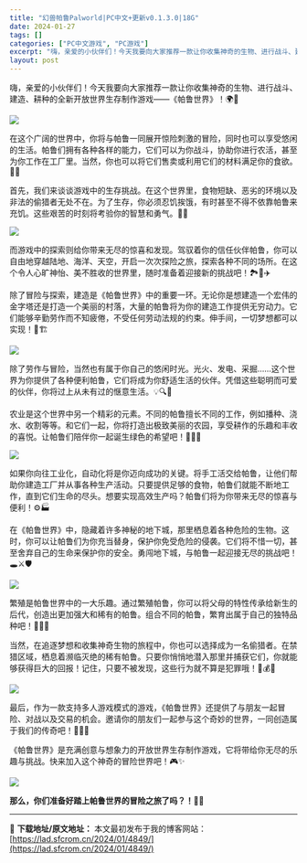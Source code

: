 ```yaml
---
title: "幻兽帕鲁Palworld|PC中文+更新v0.1.3.0|18G"
date: 2024-01-27
tags: []
categories: ["PC中文游戏", "PC游戏"]
excerpt: "嗨，亲爱的小伙伴们！今天我要向大家推荐一款让你收集神奇的生物、进行战斗、建造、耕种的全新开放世界生存制作游戏——《帕鲁世界》！🌍🦖 在这个广阔的世界中，你将与帕鲁一同展开惊险刺激的冒险，同时也可以享受悠闲的生活。帕鲁们拥有各种各样的能力，它们可以为你战斗，协助你进行农活，甚至为你工作在工厂里。当然，&hellip;"
layout: post
---
```


嗨，亲爱的小伙伴们！今天我要向大家推荐一款让你收集神奇的生物、进行战斗、建造、耕种的全新开放世界生存制作游戏——《帕鲁世界》！🌍🦖

<img class="rich_pages wxw-img aligncenter" src="https://lad.sfcrom.cn/wp-content/uploads/2024/01/20240127124019-7402a.png" data-imgfileid="110004660" data-ratio="0.5625" data-type="png" data-w="800" data-imgqrcoded="1" />

在这个广阔的世界中，你将与帕鲁一同展开惊险刺激的冒险，同时也可以享受悠闲的生活。帕鲁们拥有各种各样的能力，它们可以为你战斗，协助你进行农活，甚至为你工作在工厂里。当然，你也可以将它们售卖或利用它们的材料满足你的食欲。🦴🌽

首先，我们来谈谈游戏中的生存挑战。在这个世界里，食物短缺、恶劣的环境以及非法的偷猎者无处不在。为了生存，你必须忍饥挨饿，有时甚至不得不依靠帕鲁来充饥。这些艰苦的时刻将考验你的智慧和勇气。🌾🔥

<img class="rich_pages wxw-img" src="https://lad.sfcrom.cn/wp-content/uploads/2024/01/20240127124019-98b20.jpeg" data-imgfileid="110004662" data-ratio="0.5625" data-type="jpeg" data-w="1920" data-imgqrcoded="1" />

而游戏中的探索则给你带来无尽的惊喜和发现。驾驭着你的信任伙伴帕鲁，你可以自由地穿越陆地、海洋、天空，开启一次次探险之旅，探索各种不同的场所。在这个令人心旷神怡、美不胜收的世界里，随时准备着迎接新的挑战吧！🏞️🌊✈️

除了冒险与探索，建造是《帕鲁世界》中的重要一环。无论你是想建造一个宏伟的金字塔还是打造一个美丽的村落，大量的帕鲁将为你的建造工作提供无穷动力。它们能够辛勤劳作而不知疲倦，不受任何劳动法规的约束。伸手间，一切梦想都可以实现！🏰🏗️

<img class="rich_pages wxw-img" src="https://lad.sfcrom.cn/wp-content/uploads/2024/01/20240127124019-f0a8e.jpeg" data-imgfileid="110004663" data-ratio="0.5625" data-type="jpeg" data-w="1920" data-imgqrcoded="1" />

除了劳作与冒险，当然也有属于你自己的悠闲时光。光火、发电、采掘……这个世界为你提供了各种便利帕鲁，它们将成为你舒适生活的伙伴。凭借这些聪明而可爱的伙伴，你将过上从未有过的惬意生活。💡🔍💎

农业是这个世界中另一个精彩的元素。不同的帕鲁擅长不同的工作，例如播种、浇水、收割等等。和它们一起，你将打造出极致美丽的农园，享受耕作的乐趣和丰收的喜悦。让帕鲁们陪伴你一起诞生绿色的希望吧！🌿🌻🌾

<img class="rich_pages wxw-img" src="https://lad.sfcrom.cn/wp-content/uploads/2024/01/20240127124019-d2d1d.jpeg" data-imgfileid="110004664" data-ratio="0.5625" data-type="jpeg" data-w="1920" data-imgqrcoded="1" />

如果你向往工业化，自动化将是你迈向成功的关键。将手工活交给帕鲁，让他们帮助你建造工厂并从事各种生产活动。只要提供足够的食物，帕鲁们就能不断地工作，直到它们生命的尽头。想要实现高效生产吗？帕鲁们将为你带来无尽的惊喜与便利！⚙️🏭

在《帕鲁世界》中，隐藏着许多神秘的地下城，那里栖息着各种危险的生物。这时，你可以让帕鲁们为你充当替身，保护你免受危险的侵袭。它们将不惜一切，甚至舍弃自己的生命来保护你的安全。勇闯地下城，与帕鲁一起迎接无尽的挑战吧！🕳️⚔️🛡️

<img class="rich_pages wxw-img" src="https://lad.sfcrom.cn/wp-content/uploads/2024/01/20240127124020-b8fef.jpeg" data-imgfileid="110004665" data-ratio="0.5625" data-type="jpeg" data-w="1920" />

繁殖是帕鲁世界中的一大乐趣。通过繁殖帕鲁，你可以将父母的特性传承给新生的后代，创造出更加强大和稀有的帕鲁。组合不同的帕鲁，繁育出属于自己的独特品种吧！🐣🧬💥

当然，在追逐梦想和收集神奇生物的旅程中，你也可以选择成为一名偷猎者。在禁猎区域，栖息着濒临灭绝的稀有帕鲁。只要你悄悄地潜入那里并捕获它们，你就能够获得巨大的回报！记住，只要不被发现，这些行为就不算是犯罪哦！🎣💰🦏

<img class="rich_pages wxw-img" src="https://lad.sfcrom.cn/wp-content/uploads/2024/01/20240127124020-58a54.jpeg" data-imgfileid="110004666" data-ratio="0.5625" data-type="jpeg" data-w="1920" />

最后，作为一款支持多人游戏模式的游戏，《帕鲁世界》还提供了与朋友一起冒险、对战以及交易的机会。邀请你的朋友们一起参与这个奇妙的世界，一同创造属于我们的传奇吧！👥💥💼

《帕鲁世界》是充满创意与想象力的开放世界生存制作游戏，它将带给你无尽的乐趣与挑战。快来加入这个神奇的冒险世界吧！🎮✨

<img class="rich_pages wxw-img" src="https://lad.sfcrom.cn/wp-content/uploads/2024/01/20240127124020-aea80.jpeg" data-imgfileid="110004667" data-ratio="0.5625" data-type="jpeg" data-w="1920" />

<strong>那么，你们准备好踏上帕鲁世界的冒险之旅了吗？！💪😄</strong>

---
📖 **下载地址/原文地址：** 本文最初发布于我的博客网站：[https://lad.sfcrom.cn/2024/01/4849/](https://lad.sfcrom.cn/2024/01/4849/)
